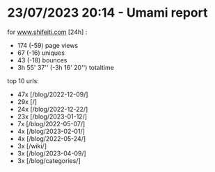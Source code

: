 # 23/07/2023 20:14 - Umami report
for www.shifeiti.com [24h] :

 - 174 (-59) page views
 - 67 (-16) uniques
 - 43 (-18) bounces
 - 3h 55' 37'' (-3h 16' 20'') totaltime


top 10 urls:
 - 47x [/blog/2022-12-09/]
 - 29x [/]
 - 24x [/blog/2022-12-22/]
 - 23x [/blog/2023-01-12/]
 - 7x [/blog/2022-05-07/]
 - 4x [/blog/2023-02-01/]
 - 4x [/blog/2022-05-24/]
 - 3x [/wiki/]
 - 3x [/blog/2023-04-09/]
 - 3x [/blog/categories/]


